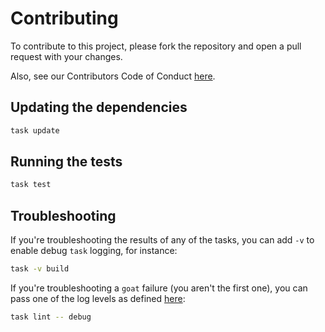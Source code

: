 # Contributing

To contribute to this project, please fork the repository and open a pull request with your changes.

Also, see our Contributors Code of Conduct [here](./.github/CONTRIBUTING.md).

## Updating the dependencies

```bash
task update
```

## Running the tests

```bash
task test
```

## Troubleshooting

If you're troubleshooting the results of any of the tasks, you can add `-v` to enable debug `task` logging, for instance:

```bash
task -v build
```

If you're troubleshooting a `goat` failure (you aren't the first one), you can pass one of the log levels as defined
[here](https://github.com/SeisoLLC/goat#debugging):

```bash
task lint -- debug
```
